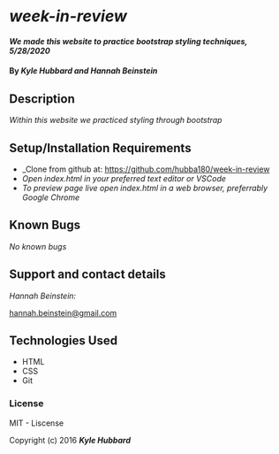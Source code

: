 # _week-in-review_

#### _We made this website to practice bootstrap styling techniques, 5/28/2020_

#### By _**Kyle Hubbard and Hannah Beinstein**_

## Description

_Within this website we practiced styling through bootstrap_

## Setup/Installation Requirements

* _Clone from github at: https://github.com/hubba180/week-in-review
* _Open index.html in your preferred text editor or VSCode_
* _To preview page live open index.html in a web browser, preferrably Google Chrome_


## Known Bugs

_No known bugs_

## Support and contact details

_Hannah Beinstein:_ 

hannah.beinstein@gmail.com

## Technologies Used

* HTML
* CSS
* Git

### License

MIT - Liscense

Copyright (c) 2016 **_Kyle Hubbard_**